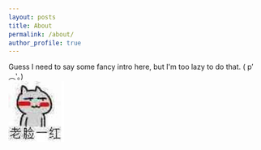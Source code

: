 ```yaml
---
layout: posts
title: About
permalink: /about/
author_profile: true
---
```



Guess I need to say some fancy intro here, but I'm too lazy to do that. ( p′︵‵。)<br>
<img src = "../assets/images/emoji/emm.jpg">
